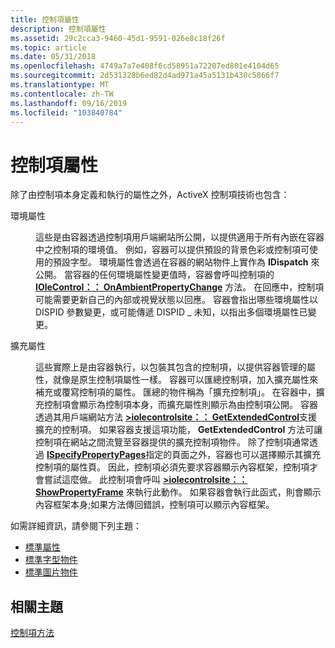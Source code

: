 ```yaml
---
title: 控制項屬性
description: 控制項屬性
ms.assetid: 29c2cca3-9460-45d1-9591-026e8c18f26f
ms.topic: article
ms.date: 05/31/2018
ms.openlocfilehash: 4749a7a7e408f6cd58951a72207ed801e4104d65
ms.sourcegitcommit: 2d531328b6ed82d4ad971a45a5131b430c5866f7
ms.translationtype: MT
ms.contentlocale: zh-TW
ms.lasthandoff: 09/16/2019
ms.locfileid: "103840784"
---
```

# <a name="control-properties"></a>控制項屬性

除了由控制項本身定義和執行的屬性之外，ActiveX 控制項技術也包含：

<dl> <dt>

<span id="Ambient_properties"></span><span id="ambient_properties"></span><span id="AMBIENT_PROPERTIES"></span>環境屬性
</dt> <dd>

這些是由容器透過控制項用戶端網站所公開，以提供適用于所有內嵌在容器中之控制項的環境值。 例如，容器可以提供預設的背景色彩或控制項可使用的預設字型。 環境屬性會透過在容器的網站物件上實作為 **IDispatch** 來公開。 當容器的任何環境屬性變更值時，容器會呼叫控制項的 [**IOleControl：： OnAmbientPropertyChange**](/windows/desktop/api/OCIdl/nf-ocidl-iolecontrol-onambientpropertychange) 方法。 在回應中，控制項可能需要更新自己的內部或視覺狀態以回應。 容器會指出哪些環境屬性以 DISPID 參數變更，或可能傳遞 DISPID \_ 未知，以指出多個環境屬性已變更。

</dd> <dt>

<span id="Extended_properties"></span><span id="extended_properties"></span><span id="EXTENDED_PROPERTIES"></span>擴充屬性
</dt> <dd>

這些實際上是由容器執行，以包裝其包含的控制項，以提供容器管理的屬性，就像是原生控制項屬性一樣。 容器可以匯總控制項，加入擴充屬性來補充或覆寫控制項的屬性。 匯總的物件稱為「擴充控制項」。 在容器中，擴充控制項會顯示為控制項本身，而擴充屬性則顯示為由控制項公開。 容器透過其用戶端網站方法 [**>iolecontrolsite：： GetExtendedControl**](/windows/desktop/api/OCIdl/nf-ocidl-iolecontrolsite-getextendedcontrol)支援擴充的控制項。 如果容器支援這項功能， **GetExtendedControl** 方法可讓控制項在網站之間流覽至容器提供的擴充控制項物件。 除了控制項通常透過 [**ISpecifyPropertyPages**](/windows/desktop/api/OCIdl/nn-ocidl-ispecifypropertypages)指定的頁面之外，容器也可以選擇顯示其擴充控制項的屬性頁。 因此，控制項必須先要求容器顯示內容框架，控制項才會嘗試這麼做。 此控制項會呼叫 [**>iolecontrolsite：： ShowPropertyFrame**](/windows/desktop/api/OCIdl/nf-ocidl-iolecontrolsite-showpropertyframe) 來執行此動作。 如果容器會執行此函式，則會顯示內容框架本身;如果方法傳回錯誤，控制項可以顯示內容框架。

</dd> </dl>

如需詳細資訊，請參閱下列主題：

-   [標準屬性](standard-properties.md)
-   [標準字型物件](standard-font-object.md)
-   [標準圖片物件](standard-picture-object.md)

## <a name="related-topics"></a>相關主題

<dl> <dt>

[控制項方法](control-methods.md)
</dt> </dl>

 

 




